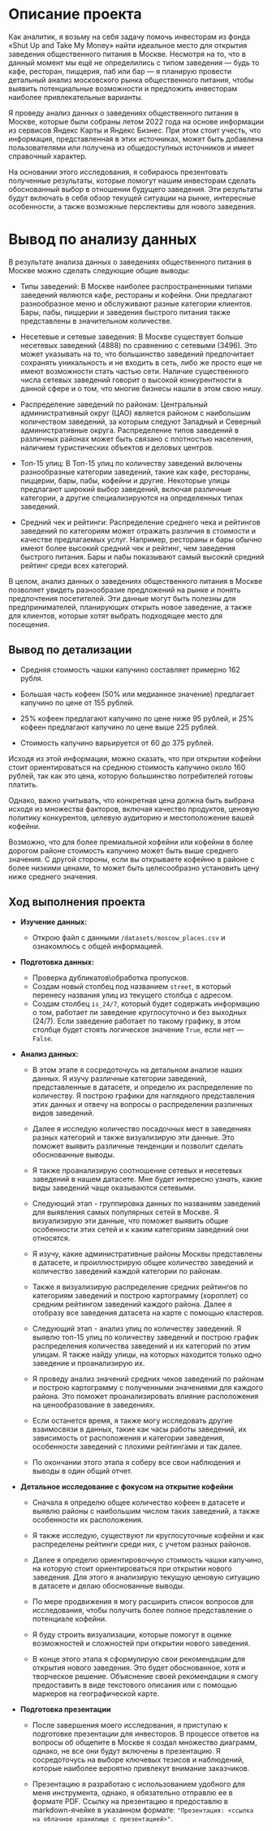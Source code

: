 # Описание проекта
Как аналитик, я возьму на себя задачу помочь инвесторам из фонда «Shut Up and Take My Money» найти идеальное место для открытия заведения общественного питания в Москве. Несмотря на то, что в данный момент мы ещё не определились с типом заведения — будь то кафе, ресторан, пиццерия, паб или бар — я планирую провести детальный анализ московского рынка общественного питания, чтобы выявить потенциальные возможности и предложить инвесторам наиболее привлекательные варианты.


Я проведу анализ данных о заведениях общественного питания в Москве, которые были собраны летом 2022 года на основе информации из сервисов Яндекс Карты и Яндекс Бизнес. При этом стоит учесть, что информация, представленная в этих источниках, может быть добавлена пользователями или получена из общедоступных источников и имеет справочный характер.


На основании этого исследования, я собираюсь презентовать полученные результаты, которые помогут нашим инвесторам сделать обоснованный выбор в отношении будущего заведения. Эти результаты будут включать в себя обзор текущей ситуации на рынке, интересные особенности, а также возможные перспективы для нового заведения.

# Вывод по анализу данных

В результате анализа данных о заведениях общественного питания в Москве можно сделать следующие общие выводы:

- Типы заведений: В Москве наиболее распространенными типами заведений являются кафе, рестораны и кофейни. Они предлагают разнообразное меню и обслуживают разные категории клиентов. Бары, пабы, пиццерии и заведения быстрого питания также представлены в значительном количестве.


- Несетевые и сетевые заведения: В Москве существует больше несетевых заведений (4888) по сравнению с сетевыми (3496). Это может указывать на то, что большинство заведений предпочитает сохранять уникальность и не входить в сеть, либо же просто еще не имеют возможности стать частью сети. Наличие существенного числа сетевых заведений говорит о высокой конкурентности в данной сфере и о том, что многие бизнесы нашли в этом свою нишу.


- Распределение заведений по районам: Центральный административный округ (ЦАО) является районом с наибольшим количеством заведений, за которым следуют Западный и Северный административные округа. Распределение типов заведений в различных районах может быть связано с плотностью населения, наличием туристических объектов и деловых центров.


- Топ-15 улиц: В Топ-15 улиц по количеству заведений включены разнообразные категории заведений, такие как кафе, рестораны, пиццерии, бары, пабы, кофейни и другие. Некоторые улицы предлагают широкий выбор заведений, включая различные категории, а другие специализируются на определенных типах заведений.


- Средний чек и рейтинги: Распределение среднего чека и рейтингов заведений по категориям может отражать различия в стоимости и качестве предлагаемых услуг. Например, рестораны и бары обычно имеют более высокий средний чек и рейтинг, чем заведения быстрого питания. Бары и пабы показывают самый высокий средний рейтинг среди всех категорий.

В целом, анализ данных о заведениях общественного питания в Москве позволяет увидеть разнообразие предложений на рынке и понять предпочтения посетителей. Эти данные могут быть полезны для предпринимателей, планирующих открыть новое заведение, а также для клиентов, которые хотят выбрать подходящее место для посещения.


## Вывод по детализации

- Средняя стоимость чашки капучино составляет примерно 162 рубля.


- Большая часть кофеен (50% или медианное значение) предлагает капучино по цене от 155 рублей.


- 25% кофеен предлагают капучино по цене ниже 95 рублей, и 25% кофеен предлагают капучино по цене выше 225 рублей.


- Стоимость капучино варьируется от 60 до 375 рублей.


Исходя из этой информации, можно сказать, что при открытии кофейни стоит ориентироваться на среднюю стоимость капучино около 160 рублей, так как это цена, которую большинство потребителей готовы платить.

Однако, важно учитывать, что конкретная цена должна быть выбрана исходя из множества факторов, включая качество продуктов, ценовую политику конкурентов, целевую аудиторию и местоположение вашей кофейни.

Возможно, что для более премиальной кофейни или кофейни в более дорогом районе стоимость капучино может быть выше среднего значения. С другой стороны, если вы открываете кофейню в районе с более низкими ценами, то может быть целесообразно установить цену ниже среднего значения.





## Ход выполнения проекта


- **Изучение данных:**

    - Открою файл с данными `/datasets/moscow_places.csv` и ознакомлюсь с общей информацией.


- **Подготовка данных:** 
    - Проверка дубликатов\обработка пропусков.
    - Создам новый столбец под названием `street`, в который перенесу названия улиц из текущего столбца с адресом. 
    - Создам столбец `is_24/7`, который будет содержать информацию о том, работает ли заведение круглосуточно и без выходных (24/7). Если заведение работает по такому графику, в этом столбце будет стоять логическое значение `True`, если нет — `False`. 
    
    
- **Анализ данных:**     
    - В этом этапе я сосредоточусь на детальном анализе наших данных. Я изучу различные категории заведений, представленные в датасете, и определю их распределение по количеству. Я построю графики для наглядного представления этих данных и отвечу на вопросы о распределении различных видов заведений.

    - Далее я исследую количество посадочных мест в заведениях разных категорий и также визуализирую эти данные. Это поможет выявить различные тенденции и позволит сделать обоснованные выводы.

    - Я также проанализирую соотношение сетевых и несетевых заведений в нашем датасете. Мне будет интересно узнать, какие виды заведений чаще оказываются сетевыми.

    - Следующий этап - группировка данных по названиям заведений для выявления самых популярных сетей в Москве. Я визуализирую эти данные, что поможет выявить общие особенности этих сетей и к каким категориям заведений они относятся.

    - Я изучу, какие административные районы Москвы представлены в датасете, и проиллюстрирую общее количество заведений и количество заведений каждой категории по районам.

    - Также я визуализирую распределение средних рейтингов по категориям заведений и построю картограмму (хороплет) со средним рейтингом заведений каждого района. Далее я отобразу все заведения датасета на карте с помощью кластеров.

    - Следующий этап - анализ улиц по количеству заведений. Я выявлю топ-15 улиц по количеству заведений и построю график распределения количества заведений и их категорий по этим улицам. Я также найду улицы, на которых находится только одно заведение и проанализирую их.

    - Я проведу анализ значений средних чеков заведений по районам и построю картограмму с полученными значениями для каждого района. Это поможет проанализировать влияние расположения на ценообразование в заведениях.

    - Если останется время, я также могу исследовать другие взаимосвязи в данных, такие как часы работы заведений, их зависимость от расположения и категории заведения, особенности заведений с плохими рейтингами и так далее.

    - По окончании этого этапа я соберу все свои наблюдения и выводы в один общий отчет.


- **Детальное исследование с фокусом на открытие кофейни**
    - Сначала я определю общее количество кофеен в датасете и выявлю районы с наибольшим числом таких заведений, а также особенности их расположения.

    - Я также исследую, существуют ли круглосуточные кофейни и как распределены рейтинги среди них, с учетом разных районов.

    - Далее я определю ориентировочную стоимость чашки капучино, на которую стоит ориентироваться при открытии нового заведения. Для этого я анализирую текущую ценовую ситуацию в датасете и делаю обоснованные выводы.

    - По мере продвижения я могу расширить список вопросов для исследования, чтобы получить более полное представление о потенциале кофейни.

    - Я буду строить визуализации, которые помогут в оценке возможностей и сложностей при открытии нового заведения.

    - В конце этого этапа я сформулирую свои рекомендации для открытия нового заведения. Это будет обоснованное, хотя и творческое решение. Объяснение своей рекомендации я смогу предоставить в виде текстового описания или с помощью маркеров на географической карте.
    
 
- **Подготовка презентации** 
    - После завершения моего исследования, я приступаю к подготовке презентации для инвесторов. В процессе ответов на вопросы об общепите в Москве я создал множество диаграмм, однако, не все они будут включены в презентацию. Я сосредоточусь на выборе ключевых тезисов и наблюдений, которые наиболее вероятно привлекут внимание заказчиков.

    - Презентацию я разработаю с использованием удобного для меня инструмента, однако, я обязательно отправлю ее в формате PDF. Ссылку на презентацию я предоставлю в markdown-ячейке в указанном формате: `"Презентация: <ссылка на облачное хранилище с презентацией>"`.

